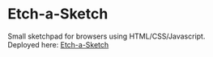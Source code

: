 # Etch-a-Sketch
Small sketchpad for browsers using HTML/CSS/Javascript.  
Deployed here: [Etch-a-Sketch](https://nxs4246.github.io/Etch-a-Sketch/)
